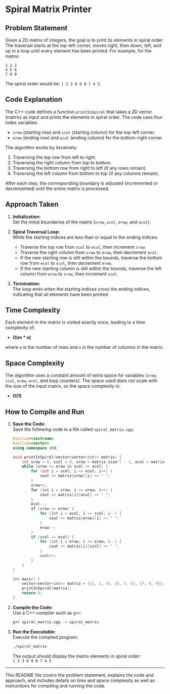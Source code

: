 
# Spiral Matrix Printer

## Problem Statement

Given a 2D matrix of integers, the goal is to print its elements in spiral order. The traversal starts at the top-left corner, moves right, then down, left, and up in a loop until every element has been printed. For example, for the matrix:

```
1 2 3
4 5 6
7 8 9
```

The spiral order would be: `1 2 3 6 9 8 7 4 5`.

## Code Explanation

The C++ code defines a function `printInSpiral` that takes a 2D vector (matrix) as input and prints the elements in spiral order. The code uses four index variables:
- `srow` (starting row) and `scol` (starting column) for the top-left corner.
- `erow` (ending row) and `ecol` (ending column) for the bottom-right corner.

The algorithm works by iteratively:
1. Traversing the top row from left to right.
2. Traversing the right column from top to bottom.
3. Traversing the bottom row from right to left (if any rows remain).
4. Traversing the left column from bottom to top (if any columns remain).

After each step, the corresponding boundary is adjusted (incremented or decremented) until the entire matrix is processed.

## Approach Taken

1. **Initialization:**  
   Set the initial boundaries of the matrix (`srow`, `scol`, `erow`, and `ecol`).

2. **Spiral Traversal Loop:**  
   While the starting indices are less than or equal to the ending indices:
   - Traverse the top row from `scol` to `ecol`, then increment `srow`.
   - Traverse the right column from `srow` to `erow`, then decrement `ecol`.
   - If the new starting row is still within the bounds, traverse the bottom row from `ecol` to `scol`, then decrement `erow`.
   - If the new starting column is still within the bounds, traverse the left column from `erow` to `srow`, then increment `scol`.

3. **Termination:**  
   The loop ends when the starting indices cross the ending indices, indicating that all elements have been printed.

## Time Complexity

Each element in the matrix is visited exactly once, leading to a time complexity of:
- **O(m * n)**
  
where `m` is the number of rows and `n` is the number of columns in the matrix.

## Space Complexity

The algorithm uses a constant amount of extra space for variables (`srow`, `scol`, `erow`, `ecol`, and loop counters). The space used does not scale with the size of the input matrix, so the space complexity is:
- **O(1)**

## How to Compile and Run

1. **Save the Code:**  
   Save the following code in a file called `spiral_matrix.cpp`:

   ```cpp
   #include<iostream>
   #include<vector>
   using namespace std;

   void printInSpiral(vector<vector<int>> matrix) {
       int srow = 0, scol = 0, erow = matrix.size() - 1, ecol = matrix[0].size() - 1;
       while (srow <= erow && scol <= ecol) {
           for (int i = scol; i <= ecol; i++) {
               cout << matrix[srow][i] << " ";
           }
           srow++;
           for (int i = srow; i <= erow; i++) {
               cout << matrix[i][ecol] << " ";
           }
           ecol--;
           if (srow <= erow) {
               for (int i = ecol; i >= scol; i--) {
                   cout << matrix[erow][i] << " ";
               }
               erow--;
           }
           if (scol <= ecol) {
               for (int i = erow; i >= srow; i--) {
                   cout << matrix[i][scol] << " ";
               }
               scol++;
           }
       }
   }

   int main() {
       vector<vector<int>> matrix = {{1, 2, 3}, {4, 5, 6}, {7, 8, 9}};
       printInSpiral(matrix);
       return 0;
   }
   ```

2. **Compile the Code:**  
   Use a C++ compiler such as `g++`:
   ```bash
   g++ spiral_matrix.cpp -o spiral_matrix
   ```

3. **Run the Executable:**  
   Execute the compiled program:
   ```bash
   ./spiral_matrix
   ```

   The output should display the matrix elements in spiral order:  
   `1 2 3 6 9 8 7 4 5`

---

This README file covers the problem statement, explains the code and approach, and includes details on time and space complexity as well as instructions for compiling and running the code.